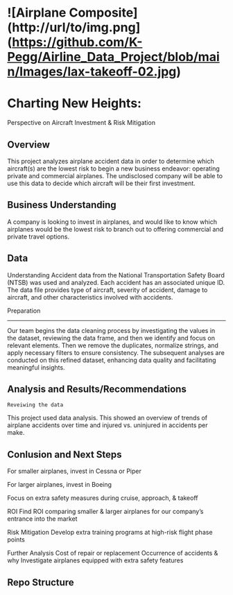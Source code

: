 # ![Airplane Composite](http://url/to/img.png](https://github.com/K-Pegg/Airline_Data_Project/blob/main/Images/lax-takeoff-02.jpg)

# Charting New Heights:
Perspective on Aircraft Investment & Risk Mitigation

## Overview
This project analyzes airplane accident data in order to determine which aircraft(s) are the lowest risk to begin a new business endeavor: operating private and commercial airplanes. The undisclosed company will be able to use this data to decide which aircraft will be their first investment.

## Business Understanding
A company is looking to invest in airplanes, and would like to know which airplanes would be the lowest risk to branch out to offering commercial and private travel options.


## Data 
Understanding
Accident data from the National Transportation Safety Board (NTSB) was used and analyzed. Each accident has an associated unique ID. The data file provides type of aircraft, severity of accident, damage to aircraft, and other characteristics involved with accidents.

Preparation
 
-----

Our team begins the data cleaning process by investigating the values in the dataset, reviewing the data frame, and then we identify and focus on relevant elements.
Then we remove the duplicates, normalize strings, and apply necessary filters to ensure consistency. The subsequent analyses are conducted on this refined dataset, enhancing data quality and facilitating meaningful insights.

## Analysis and Results/Recommendations

    Reveiwing the data 
This project used data analysis. This showed an overview of trends of airplane accidents over time and injured vs. uninjured in accidents per make.

## Conlusion and Next Steps

For smaller airplanes, invest in Cessna or Piper

For larger airplanes, invest in Boeing

Focus on extra safety measures during cruise, approach, & takeoff

ROI
Find ROI comparing smaller & larger airplanes for our company’s entrance into the market

Risk Mitigation
Develop extra training programs at high-risk flight phase points

Further Analysis
Cost of repair or replacement
Occurrence of accidents & why
Investigate airplanes equipped with extra safety features

## Repo Structure

